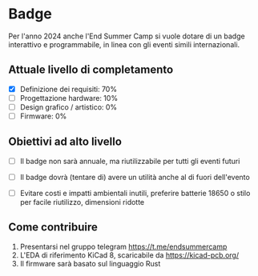 # Badge

Per l'anno 2024 anche l'End Summer Camp si vuole dotare di un badge interattivo e programmabile, in linea con gli eventi simili internazionali.

## Attuale livello di completamento

- [x] Definizione dei requisiti: 70%
- [ ] Progettazione hardware: 10%
- [ ] Design grafico / artistico: 0%
- [ ] Firmware: 0%

## Obiettivi ad alto livello

- [ ] Il badge non sarà annuale, ma riutilizzabile per tutti gli eventi futuri
- [ ] Il badge dovrà (tentare di) avere un utilità anche al di fuori dell'evento
- [ ] Evitare costi e impatti ambientali inutili, preferire batterie 18650 o stilo per facile riutilizzo, dimensioni ridotte


## Come contribuire

1. Presentarsi nel gruppo telegram https://t.me/endsummercamp
1. L'EDA di riferimento KiCad 8, scaricabile da https://kicad-pcb.org/
1. Il firmware sarà basato sul linguaggio Rust